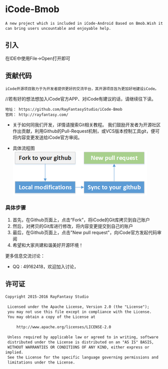 # iCode-Bmob
```
A new project which is included in iCode-Android Based on Bmob.Wish it can bring users uncountable and enjoyable help.
```

## 引入
在IDE中使用File->Open打开即可

## 贡献代码
    iCode开源项目致力于为开发者提供更好的交流平台，其开源项目旨为更加好地建设iCode。
//若有好的想法想加入iCode官方APP、对iCode有建议的话，请继续往下读。
```
地址： https://github.com/RayFantasyStudio/iCode-Bmob
官网： http://rayfantasy.com/
```
- 关于如何同我们开发，详情请搜索Git相关教程。
我们鼓励开发者为开源社区作出贡献，利用Github的Pull-Request机制，或VCS版本控制工具git，便可将内容变更发送给iCode官方审阅。

- 具体流程图
![image](github-pull-request.png)
### 具体步骤
1. 首先，在Github页面上，点击“Fork”，将iCode的Git库拷贝到自己账户
2. 然后，对拷贝的Git库进行修改，将内容变更提交到自己的账户
3. 最后，在Github页面上，点击"New pull request"，向iCode官方发起代码审阅
4. 希望和大家共建和谐美好开源环境！

更多信息交流讨论：
- QQ  : 49162418，欢迎加入讨论，

## 许可证
``` 
Copyright 2015-2016 RayFantasy Studio

 Licensed under the Apache License, Version 2.0 (the "License");
 you may not use this file except in compliance with the License.
 You may obtain a copy of the License at
 
     http://www.apache.org/licenses/LICENSE-2.0
 
 Unless required by applicable law or agreed to in writing, software
 distributed under the License is distributed on an "AS IS" BASIS,
 WITHOUT WARRANTIES OR CONDITIONS OF ANY KIND, either express or implied.
 See the License for the specific language governing permissions and
 limitations under the License.
```
